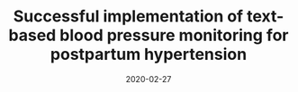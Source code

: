 ---
articlename2: remind
title: >-
  Successful implementation of text-based blood pressure monitoring for postpartum hypertension
date: '2020-02-27'
summary: >-
  Text-based BP monitoring performed similarly in an implementation cohort compared to the trial participants. This program is scalable to manage postpartum hypertension and reduce racial disparities in postpartum care in women with hypertensive disorders of pregnancy.
authors: >-
  Jourdan E.Triebwasser, Matthew K.Janssen, Adi Hirshberg, Sindhu K.Srinivas
externallink: 'https://www.sciencedirect.com/science/article/abs/pii/S2210778920301173'
journal: Preg Htn
---